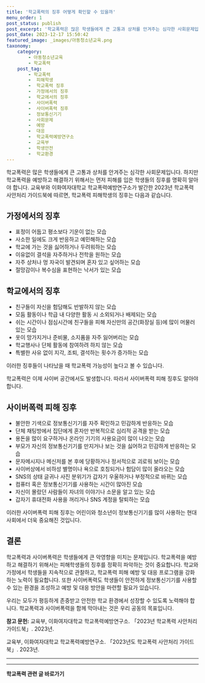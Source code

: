 ```yaml
---
title: '학교폭력의 징후 어떻게 확인할 수 있을까'
menu_order: 1
post_status: publish
post_excerpt: '학교폭력은 많은 학생들에게 큰 고통과 상처를 안겨주는 심각한 사회문제입니다. 하지만 학교폭력을 예방하고 해결하기 위해서는 먼저 피해를 입은 학생들의 징후를 명확히 알아야 합니다. 교육부와 이화여자대학교 학교폭력예방연구소가 발간한 2023년 학교폭력 사안처리 가이드북에 따르면, 학교폭력 피해학생의 징후는 다음과 같습니다.'
post_date: 2023-12-17 15:50:42
featured_image: _images/아동청소년교육.png
taxonomy:
    category:
        - 아동청소년교육
        - 학교폭력
    post_tag:
        - 학교폭력
        -  피해학생
        -  학교폭력 징후
        -  가정에서의 징후
        -  학교에서의 징후
        -  사이버폭력
        -  사이버폭력 징후
        -  정보통신기기
        -  사회문제
        -  예방
        -  대응
        -  학교폭력예방연구소
        -  교육부
        -  학생안전
        -  학교환경
---
```




학교폭력은 많은 학생들에게 큰 고통과 상처를 안겨주는 심각한 사회문제입니다. 하지만 학교폭력을 예방하고 해결하기 위해서는 먼저 피해를 입은 학생들의 징후를 명확히 알아야 합니다. 교육부와 이화여자대학교 학교폭력예방연구소가 발간한 2023년 학교폭력 사안처리 가이드북에 따르면, 학교폭력 피해학생의 징후는 다음과 같습니다.

## 가정에서의 징후

- 표정이 어둡고 평소보다 기운이 없는 모습
- 사소한 일에도 크게 반응하고 예민해하는 모습
- 학교에 가는 것을 싫어하거나 두려워하는 모습
- 이유없이 결석을 자주하거나 전학을 원하는 모습
- 자주 상처나 멍 자국이 발견되며 혼자 있고 싶어하는 모습
- 절망감이나 복수심을 표현하는 낙서가 있는 모습

## 학교에서의 징후

- 친구들이 자신을 험담해도 반발하지 않는 모습
- 모둠 활동이나 학급 내 다양한 활동 시 소외되거나 배제되는 모습
- 쉬는 시간이나 점심시간에 친구들을 피해 자신만의 공간(화장실 등)에 많이 머물러 있는 모습
- 옷이 망가지거나 준비물, 소지품을 자주 잃어버리는 모습
- 학교행사나 단체 활동에 참여하려 하지 않는 모습
- 특별한 사유 없이 지각, 조퇴, 결석하는 횟수가 증가하는 모습

이러한 징후들이 나타났을 때 학교폭력 가능성이 높다고 볼 수 있습니다.

학교폭력은 이제 사이버 공간에서도 발생합니다. 따라서 사이버폭력 피해 징후도 알아야 합니다.

## 사이버폭력 피해 징후

- 불안한 기색으로 정보통신기기를 자주 확인하고 민감하게 반응하는 모습
- 단체 채팅방에서 집단에게 혼자만 반복적으로 심리적 공격을 받는 모습
- 용돈을 많이 요구하거나 온라인 기기의 사용요금이 많이 나오는 모습
- 부모가 자신의 정보통신기기를 만지거나 보는 것을 싫어하고 민감하게 반응하는 모습
- 문자메시지나 메신저를 본 후에 당황하거나 정서적으로 괴로워 보이는 모습
- 사이버상에서 비하성 별명이나 욕으로 호칭되거나 험담이 많이 올라오는 모습
- SNS의 상태 글귀나 사진 분위기가 갑자기 우울하거나 부정적으로 바뀌는 모습
- 컴퓨터 혹은 정보통신기기를 사용하는 시간이 많아진 모습
- 자신이 몰랐던 사람들이 자녀의 이야기나 소문을 알고 있는 모습
- 갑자기 휴대전화 사용을 꺼리거나 SNS 계정을 탈퇴하는 모습

이러한 사이버폭력 피해 징후는 어린이와 청소년이 정보통신기기를 많이 사용하는 현대사회에서 더욱 중요해진 것입니다.

## 결론

학교폭력과 사이버폭력은 학생들에게 큰 악영향을 미치는 문제입니다. 학교폭력을 예방하고 해결하기 위해서는 피해학생들의 징후를 정확히 파악하는 것이 중요합니다. 학교와 가정에서 학생들을 지속적으로 관찰하고, 학교폭력 피해 예방 및 대응 프로그램을 강화하는 노력이 필요합니다. 또한 사이버폭력도 학생들이 안전하게 정보통신기기를 사용할 수 있는 환경을 조성하고 예방 및 대응 방안을 마련할 필요가 있습니다.

우리는 모두가 평등하게 존중받고 안전한 학교 환경에서 성장할 수 있도록 노력해야 합니다. 학교폭력과 사이버폭력을 함께 막아내는 것은 우리 공동의 목표입니다.

**참고 문헌:**
교육부, 이화여자대학교 학교폭력예방연구소. 「2023년 학교폭력 사안처리 가이드북」. 2023년.

교육부, 이화여자대학교 학교폭력예방연구소. 「2023년도 학교폭력 사안처리 가이드북」. 2023년.

---

<!-- wp:separator -->
<hr class="wp-block-separator has-alpha-channel-opacity"/>
<!-- /wp:separator -->

<!-- wp:group {"backgroundColor":"base","layout":{"type":"constrained"}} -->
<div class="wp-block-group has-base-background-color has-background"><!-- wp:paragraph {"align":"center","fontSize":"medium"} -->
<p class="has-text-align-center has-large-font-size"><strong>학교폭력 관련 글 바로가기</strong></p>
<!-- /wp:paragraph -->


<!-- wp:latest-posts
{"categories":[{"id":35370,"count":19,"description":"","link":"https://uknowlaw.com/category/%ed%95%99%ea%b5%90%ed%8f%ad%eb%a0%a5/","name":"학교폭력","slug":"학교폭력","taxonomy":"category","parent":0,"meta":[],"_links":{"self":[{"href":"https://uknowlaw.com/wp-json/wp/v2/categories/35370"}],"collection":[{"href":"https://uknowlaw.com/wp-json/wp/v2/categories"}],"about":[{"href":"https://uknowlaw.com/wp-json/wp/v2/taxonomies/category"}],"wp:post_type":[{"href":"https://uknowlaw.com/wp-json/wp/v2/posts?categories=35370"}],"curies":[{"name":"wp","href":"https://api.w.org/{rel}","templated":true}]}}],"postsToShow":100,"excerptLength":28,"postLayout":"grid","columns":2,"featuredImageAlign":"left","featuredImageSizeSlug":"large","fontSize":"small"} /--></div>
<!-- /wp:group -->